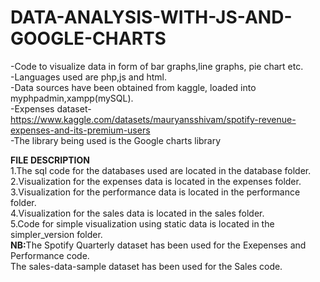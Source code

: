 # DATA-ANALYSIS-WITH-JS-AND-GOOGLE-CHARTS
-Code to visualize data in form of bar graphs,line graphs, pie chart etc.<br>
-Languages used are php,js and html. <br>
-Data sources have been obtained from kaggle, loaded into myphpadmin,xampp(mySQL). <br>
-Expenses dataset-https://www.kaggle.com/datasets/mauryansshivam/spotify-revenue-expenses-and-its-premium-users <br>
-The library being used is the Google charts library <br>

<b> FILE DESCRIPTION</b> <br>
1.The sql code for the databases used are located in the database folder. <br>
2.Visualization for the expenses data is located in the expenses folder. <br>
3.Visualization for the performance data is located in the performance folder. <br>
4.Visualization for the sales data is located in the sales folder. <br>
5.Code for simple visualization using static data is located in the simpler_version folder.<br>
<b>NB:</b>The Spotify Quarterly dataset has been used for the Exepenses and Performance code. <br>
The sales-data-sample dataset has been used for the Sales code.

